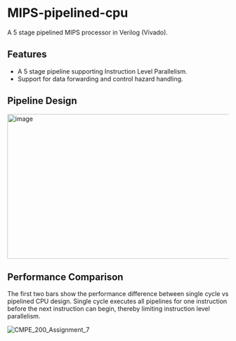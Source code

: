# MIPS-pipelined-cpu

A 5 stage pipelined MIPS processor in Verilog (Vivado).

## Features

* A 5 stage pipeline supporting Instruction Level Parallelism.
* Support for data forwarding and control hazard handling.

## Pipeline Design
<img width="789" height="330" alt="image" src="https://github.com/user-attachments/assets/3ec9618b-d99d-413f-abe2-cd35ff6fa3da" />

## Performance Comparison

The first two bars show the performance difference between single cycle vs pipelined CPU design. Single cycle executes all pipelines for one instruction before the next instruction can begin, thereby limiting instruction level parallelism.

![CMPE_200_Assignment_7](https://github.com/user-attachments/assets/78487b27-6df8-4a68-8c37-fe94c7549ec6)

